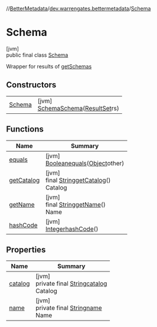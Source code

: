 //[BetterMetadata](../../../index.md)/[dev.warrengates.bettermetadata](../index.md)/[Schema](index.md)

# Schema

[jvm]\
public final class [Schema](index.md)

Wrapper for results of [getSchemas](https://docs.oracle.com/en/java/javase/17/docs/api/java.sql/java/sql/DatabaseMetaData.html#getSchemas())

## Constructors

| | |
|---|---|
| [Schema](-schema.md) | [jvm]<br>[Schema](index.md)[Schema](-schema.md)([ResultSet](https://docs.oracle.com/javase/8/docs/api/java/sql/ResultSet.html)rs) |

## Functions

| Name | Summary |
|---|---|
| [equals](equals.md) | [jvm]<br>[Boolean](https://docs.oracle.com/javase/8/docs/api/java/lang/Boolean.html)[equals](equals.md)([Object](https://docs.oracle.com/javase/8/docs/api/java/lang/Object.html)other) |
| [getCatalog](get-catalog.md) | [jvm]<br>final [String](https://docs.oracle.com/javase/8/docs/api/java/lang/String.html)[getCatalog](get-catalog.md)()<br>Catalog |
| [getName](get-name.md) | [jvm]<br>final [String](https://docs.oracle.com/javase/8/docs/api/java/lang/String.html)[getName](get-name.md)()<br>Name |
| [hashCode](hash-code.md) | [jvm]<br>[Integer](https://docs.oracle.com/javase/8/docs/api/java/lang/Integer.html)[hashCode](hash-code.md)() |

## Properties

| Name | Summary |
|---|---|
| [catalog](index.md#-568021580%2FProperties%2F-1216412040) | [jvm]<br>private final [String](https://docs.oracle.com/javase/8/docs/api/java/lang/String.html)[catalog](index.md#-568021580%2FProperties%2F-1216412040)<br>Catalog |
| [name](index.md#1508853154%2FProperties%2F-1216412040) | [jvm]<br>private final [String](https://docs.oracle.com/javase/8/docs/api/java/lang/String.html)[name](index.md#1508853154%2FProperties%2F-1216412040)<br>Name |

